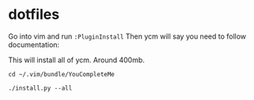 # dotfiles
Go into vim and run
`:PluginInstall`
Then ycm will say you need to follow documentation:

This will install all of ycm. Around 400mb.

`cd ~/.vim/bundle/YouCompleteMe`

`./install.py --all`
